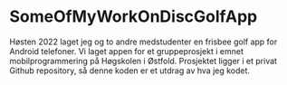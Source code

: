 # SomeOfMyWorkOnDiscGolfApp
 Høsten 2022 laget jeg og to andre medstudenter en frisbee golf app for Android telefoner.
 Vi laget appen for et gruppeprosjekt i emnet mobilprogrammering på Høgskolen i Østfold.
 Prosjektet ligger i et privat Github repository, så denne koden er et utdrag av hva jeg kodet.




